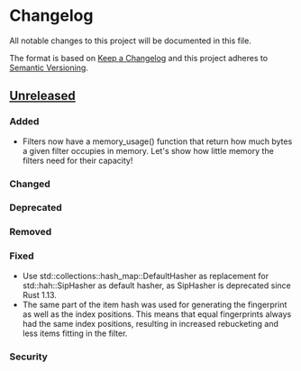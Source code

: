 # Changelog
All notable changes to this project will be documented in this file.

The format is based on [Keep a Changelog](http://keepachangelog.com/en/1.0.0/)
and this project adheres to [Semantic Versioning](http://semver.org/spec/v2.0.0.html).

## [Unreleased]
### Added
- Filters now have a memory_usage() function that return how much bytes a given filter occupies in memory.
  Let's show how little memory the filters need for their capacity!
### Changed
### Deprecated
### Removed
### Fixed
- Use std::collections::hash_map::DefaultHasher as replacement for std::hah::SipHasher as default hasher, as
  SipHasher is deprecated since Rust 1.13.
- The same part of the item hash was used for generating the fingerprint as well as the index positions. This means that
  equal fingerprints always had the same index positions, resulting in increased rebucketing and less items fitting in
  the filter.
### Security

[Unreleased]: https://github.com/seiflotfy/rust-cuckoofilter/compare/v0.3.1...HEAD

